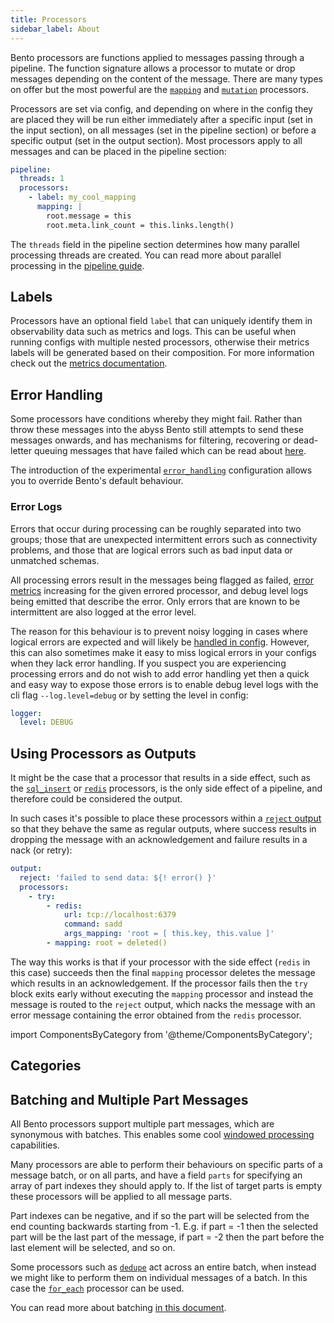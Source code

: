 ```yaml
---
title: Processors
sidebar_label: About
---
```


Bento processors are functions applied to messages passing through a pipeline. The function signature allows a processor to mutate or drop messages depending on the content of the message. There are many types on offer but the most powerful are the [`mapping`][processor.mapping] and [`mutation`][processor.mutation] processors.

Processors are set via config, and depending on where in the config they are placed they will be run either immediately after a specific input (set in the input section), on all messages (set in the pipeline section) or before a specific output (set in the output section). Most processors apply to all messages and can be placed in the pipeline section:

```yaml
pipeline:
  threads: 1
  processors:
    - label: my_cool_mapping
      mapping: |
        root.message = this
        root.meta.link_count = this.links.length()
```

The `threads` field in the pipeline section determines how many parallel processing threads are created. You can read more about parallel processing in the [pipeline guide][pipelines].

## Labels

Processors have an optional field `label` that can uniquely identify them in observability data such as metrics and logs. This can be useful when running configs with multiple nested processors, otherwise their metrics labels will be generated based on their composition. For more information check out the [metrics documentation][metrics.about].

## Error Handling

Some processors have conditions whereby they might fail. Rather than throw these messages into the abyss Bento still attempts to send these messages onwards, and has mechanisms for filtering, recovering or dead-letter queuing messages that have failed which can be read about [here][error_handling]. 

The introduction of the experimental [`error_handling`][config.about.error_handling] configuration allows you to override Bento's default behaviour.

### Error Logs

Errors that occur during processing can be roughly separated into two groups; those that are unexpected intermittent errors such as connectivity problems, and those that are logical errors such as bad input data or unmatched schemas.

All processing errors result in the messages being flagged as failed, [error metrics][metrics.about] increasing for the given errored processor, and debug level logs being emitted that describe the error. Only errors that are known to be intermittent are also logged at the error level.

The reason for this behaviour is to prevent noisy logging in cases where logical errors are expected and will likely be [handled in config][error_handling]. However, this can also sometimes make it easy to miss logical errors in your configs when they lack error handling. If you suspect you are experiencing processing errors and do not wish to add error handling yet then a quick and easy way to expose those errors is to enable debug level logs with the cli flag `--log.level=debug` or by setting the level in config:

```yaml
logger:
  level: DEBUG
```

## Using Processors as Outputs

It might be the case that a processor that results in a side effect, such as the [`sql_insert`][processor.sql_insert] or [`redis`][processor.redis] processors, is the only side effect of a pipeline, and therefore could be considered the output.

In such cases it's possible to place these processors within a [`reject` output][output.reject] so that they behave the same as regular outputs, where success results in dropping the message with an acknowledgement and failure results in a nack (or retry):

```yaml
output:
  reject: 'failed to send data: ${! error() }'
  processors:
    - try:
        - redis:
            url: tcp://localhost:6379
            command: sadd
            args_mapping: 'root = [ this.key, this.value ]'
        - mapping: root = deleted()
```

The way this works is that if your processor with the side effect (`redis` in this case) succeeds then the final `mapping` processor deletes the message which results in an acknowledgement. If the processor fails then the `try` block exits early without executing the `mapping` processor and instead the message is routed to the `reject` output, which nacks the message with an error message containing the error obtained from the `redis` processor.

import ComponentsByCategory from '@theme/ComponentsByCategory';

## Categories

<ComponentsByCategory type="processors"></ComponentsByCategory>

## Batching and Multiple Part Messages

All Bento processors support multiple part messages, which are synonymous with batches. This enables some cool [windowed processing][windowed_processing] capabilities.

Many processors are able to perform their behaviours on specific parts of a message batch, or on all parts, and have a field `parts` for specifying an array of part indexes they should apply to. If the list of target parts is empty these processors will be applied to all message parts.

Part indexes can be negative, and if so the part will be selected from the end counting backwards starting from -1. E.g. if part = -1 then the selected part will be the last part of the message, if part = -2 then the part before the last element will be selected, and so on.

Some processors such as [`dedupe`][processor.dedupe] act across an entire batch, when instead we might like to perform them on individual messages of a batch. In this case the [`for_each`][processor.for_each] processor can be used.

You can read more about batching [in this document][batching].

[error_handling]: /docs/configuration/error_handling
[config.about.error_handling]: /docs/configuration/about#error-handling
[batching]: /docs/configuration/batching
[windowed_processing]: /docs/configuration/windowed_processing
[pipelines]: /docs/configuration/processing_pipelines
[output.reject]: /docs/components/outputs/reject
[processor.sql_insert]: /docs/components/processors/sql_insert
[processor.redis]: /docs/components/processors/redis
[processor.mapping]: /docs/components/processors/mapping
[processor.mutation]: /docs/components/processors/mutation
[processor.split]: /docs/components/processors/split
[processor.dedupe]: /docs/components/processors/dedupe
[processor.for_each]: /docs/components/processors/for_each
[metrics.about]: /docs/components/metrics/about
[outputs.reject_errored]: /docs/components/outputs/reject_errored/
